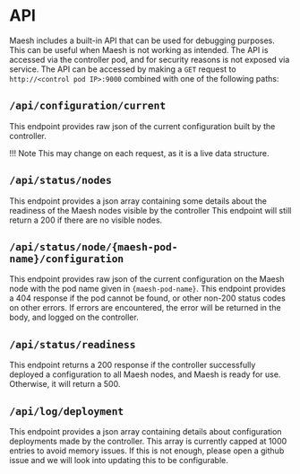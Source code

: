# API

Maesh includes a built-in API that can be used for debugging purposes.
This can be useful when Maesh is not working as intended.
The API is accessed via the controller pod, and for security reasons is not exposed via service.
The API can be accessed by making a `GET` request to `http://<control pod IP>:9000` combined with one of the following paths:

## `/api/configuration/current`

This endpoint provides raw json of the current configuration built by the controller.

!!! Note
    This may change on each request, as it is a live data structure.

## `/api/status/nodes`

This endpoint provides a json array containing some details about the readiness of the Maesh nodes visible by the controller
This endpoint will still return a 200 if there are no visible nodes.

## `/api/status/node/{maesh-pod-name}/configuration`

This endpoint provides raw json of the current configuration on the Maesh node with the pod name given in `{maesh-pod-name}`.
This endpoint provides a 404 response if the pod cannot be found, or other non-200 status codes on other errors.
If errors are encountered, the error will be returned in the body, and logged on the controller.

## `/api/status/readiness`

This endpoint returns a 200 response if the controller successfully deployed a configuration to all Maesh nodes, and Maesh is ready for use.
Otherwise, it will return a 500.

## `/api/log/deployment`

This endpoint provides a json array containing details about configuration deployments made by the controller.
This array is currently capped at 1000 entries to avoid memory issues.
If this is not enough, please open a github issue and we will look into updating this to be configurable.

